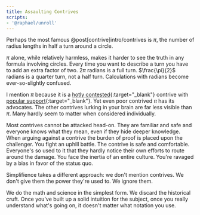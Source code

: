 ```yaml
---
title: Assaulting Contrives
scripts:
- '@raphael/unroll'
---
```

Perhaps the most famous @post[contrive]intro/contrives is $\pi$, the number of radius lengths in half a turn around a circle.

<div class="unroll" data-counter="on" data-pistop="on"></div>

$\pi$ alone, while relatively harmless, makes it harder to see the truth in any formula involving circles. Every time you want to describe a turn you have to add an extra factor of two. $2\pi$ radians is a full turn. $\frac{\pi}{2}$ radians is a quarter turn, not a half turn. Calculations with radians become ever-so-slightly confused.

I mention $\pi$ because it is a [hotly contested](http://tauday.com/tau-manifesto){:target="\_blank"} contrive with [popular support](http://www.youtube.com/watch?v=jG7vhMMXagQ){:target="\_blank"}. Yet even poor contrived $\pi$ has its advocates. The other contrives lurking in your brain are far less visible than $\pi$. Many hardly seem to matter when considered individually.

Most contrives cannot be attacked head-on. They are familiar and safe and everyone knows what they mean, even if they hide deeper knowledge. When arguing against a contrive the burden of proof is placed upon the challenger. You fight an uphill battle. The contrive is safe and comfortable. Everyone's so used to it that they hardly notice their own efforts to route around the damage. You face the inertia of an entire culture. You're ravaged by a bias in favor of the status quo.

Simplifience takes a different approach: we don't mention contrives. We don't give them the power they're used to. We ignore them.

We do the math and science in the simplest form. We discard the historical cruft. Once you've built up a solid intuition for the subject, once you really understand what's going on, it doesn't matter what notation you use.
